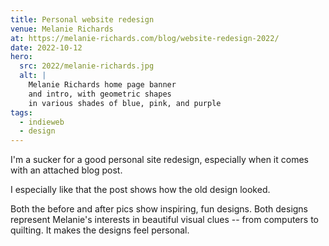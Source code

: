 ```yaml
---
title: Personal website redesign
venue: Melanie Richards
at: https://melanie-richards.com/blog/website-redesign-2022/
date: 2022-10-12
hero:
  src: 2022/melanie-richards.jpg
  alt: |
    Melanie Richards home page banner
    and intro, with geometric shapes
    in various shades of blue, pink, and purple
tags:
  - indieweb
  - design
---
```


I'm a sucker for a good
personal site redesign,
especially when it comes with
an attached blog post.

<!-- intro -->

I especially like that the post
shows how the old design looked.

Both the before and after pics
show inspiring, fun designs.
Both designs represent Melanie's interests
in beautiful visual clues --
from computers to quilting.
It makes the designs feel personal.
